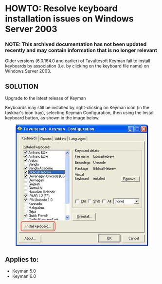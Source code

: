 # HOWTO: Resolve keyboard installation issues on Windows Server 2003

### **NOTE**: This archived documentation has not been updated recently and may contain information that is no longer relevant

Older versions (6.0.164.0 and earlier) of Tavultesoft Keyman fail to install keyboards by association
(i.e. by clicking on the keyboard file name) on Windows Server 2003.

## SOLUTION
Upgrade to the latest release of Keyman

Keyboards may still be installed by right-clicking on Keyman icon (in the taskbar's
icon tray), selecting Keyman Configuration, then using the Install keyboard button, as shown in the image
below. <br />

<div markdown="1" style="text-align:center">

![](assets/kb0010/installkbd.jpg)

</div>

## Applies to:
* Keyman 5.0
* Keyman 6.0
